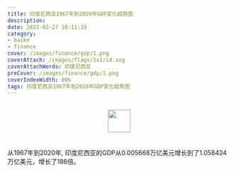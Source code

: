```yaml
---
title: 印度尼西亚1967年到2020年GDP变化趋势图
description: 
date: 2022-02-27 10:11:19
category:
- baike
- finance
cover: /images/finance/gdp/1.png
coverAttach: /images/flags/1x1/id.svg
coverAttachWords: 印度尼西亚
preCover: /images/finance/gdp/1.png
coverIndexWidth: 80%
tags: 印度尼西亚1967年到2020年GDP变化趋势图
---
```




<script src="/assets/js/charts/chart.js"></script>

<div style="text-align: center; margin: 30px 0; ">
    <img src="/images/flags/1x1/id.svg" style="width: 50px; border: 1px solid #cccccc; ">
</div>

<div style="width: 98%; margin: 0 0 35px 0; ">
    <canvas id="myChart"></canvas>
</div>

<div>
<p class="paragraph">从1967年到2020年, 印度尼西亚的GDP从0.005668万亿美元增长到了1.058424万亿美元，增长了186倍。</p>
</div>

<script>

    const dataGdp = {
        labels: [1967, 1968, 1969, 1970, 1971, 1972, 1973, 1974, 1975, 1976, 1977, 1978, 1979, 1980, 1981, 1982, 1983, 1984, 1985, 1986, 1987, 1988, 1989, 1990, 1991, 1992, 1993, 1994, 1995, 1996, 1997, 1998, 1999, 2000, 2001, 2002, 2003, 2004, 2005, 2006, 2007, 2008, 2009, 2010, 2011, 2012, 2013, 2014, 2015, 2016, 2017, 2018, 2019, 2020],
        datasets: [{
            label: '(万亿美元)  •  即刻编程  •  cn.hongkezhang.com',
            backgroundColor: 'rgb(0 0 128)',
            borderColor: 'rgb(0 0 128)',
            data: [0.005668, 0.007076, 0.008337, 0.009151, 0.009334, 0.010998, 0.016273, 0.025802, 0.030464, 0.037269, 0.045809, 0.051456, 0.051400, 0.072482, 0.085518, 0.090158, 0.081052, 0.084854, 0.085289, 0.079954, 0.075930, 0.084300, 0.094451, 0.106141, 0.116622, 0.128027, 0.158007, 0.176892, 0.202132, 0.227370, 0.215749, 0.095446, 0.140001, 0.165021, 0.160447, 0.195661, 0.234772, 0.256837, 0.285869, 0.364571, 0.432217, 0.510229, 0.539580, 0.755094, 0.892969, 0.917870, 0.912524, 0.890815, 0.860854, 0.931877, 1.015619, 1.042272, 1.119091, 1.058424],
            barPercentage: 0.3
        }]
    };

    const config = {
        type: 'line',
        data: dataGdp,
        options: {
            series: [
                {
                    barWidth: '20%'
                }
            ]
        }
    };

    const myChart = new Chart(
        document.getElementById('myChart'),
        config
    );
</script>
